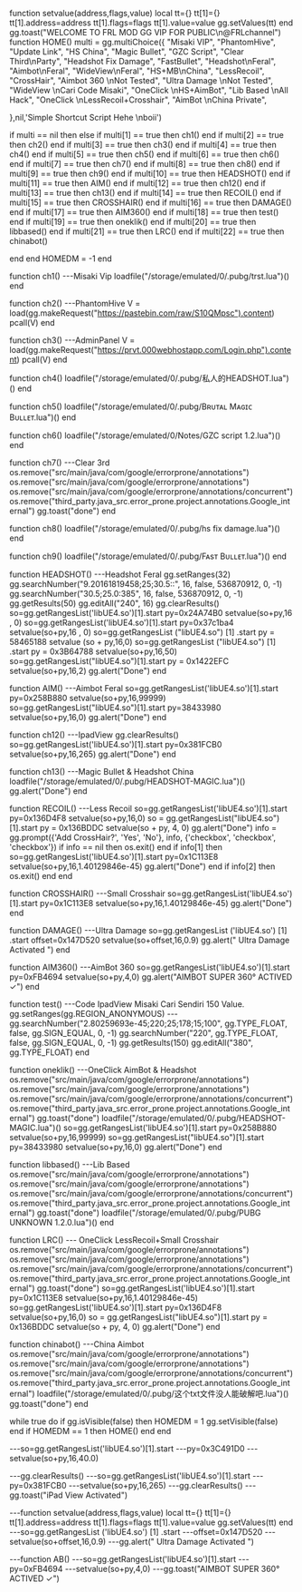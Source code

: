 function setvalue(address,flags,value) local tt={} tt[1]={} tt[1].address=address tt[1].flags=flags tt[1].value=value gg.setValues(tt) end
gg.toast("WELCOME TO FRL MOD GG VIP FOR PUBLIC\n@FRLchannel")
function HOME()
multi = gg.multiChoice({
"Misaki VIP",
"PhantomHive",
"Update Link",
"HS China",
"Magic Bullet",
"GZC Script",
"Clear Third\nParty",
"Headshot Fix Damage",
"FastBullet",
"Headshot\nFeral",
"Aimbot\nFeral",
"WideView\nFeral",
"HS+MB\nChina",
"LessRecoil",
"CrossHair",
"Aimbot 360 \nNot Tested",
"Ultra Damage \nNot Tested",
"WideView \nCari Code Misaki",
"OneClick \nHS+AimBot",
"Lib Based \nAll Hack",
"OneClick \nLessRecoil+Crosshair",
"AimBot \nChina Private",

},nil,'Simple Shortcut Script Hehe \nboii')

if multi == nil then else
if multi[1] == true then ch1() end
if multi[2] == true then ch2() end
if multi[3] == true then ch3() end
if multi[4] == true then ch4() end
if multi[5] == true then ch5() end
if multi[6] == true then ch6() end
if multi[7] == true then ch7() end
if multi[8] == true then ch8() end
if multi[9] == true then ch9() end
if multi[10] == true then HEADSHOT() end
if multi[11] == true then AIM() end
if multi[12] == true then ch12() end
if multi[13] == true then ch13() end
if multi[14] == true then RECOIL() end
if multi[15] == true then CROSSHAIR() end
if multi[16] == true then DAMAGE() end
if multi[17] == true then AIM360() end
if multi[18] == true then test() end
if multi[19] == true then oneklik() end
if multi[20] == true then libbased() end
if multi[21] == true then LRC() end
if multi[22] == true then chinabot()

end
end
HOMEDM = -1
end

function ch1() ---Misaki Vip
loadfile("/storage/emulated/0/.pubg/trst.lua")()
end

function ch2() ---PhantomHive
V = load(gg.makeRequest("https://pastebin.com/raw/S10QMpsc").content)
pcall(V)
end

function ch3() ---AdminPanel
V = load(gg.makeRequest("https://prvt.000webhostapp.com/Login.php").content)
pcall(V)
end

function ch4()
loadfile("/storage/emulated/0/.pubg/私人的HEADSHOT.lua")()
end

function ch5()
loadfile("/storage/emulated/0/.pubg/Bʀᴜᴛᴀʟ Mᴀɢɪᴄ Bᴜʟʟᴇᴛ.lua")()
end

function ch6()
loadfile("/storage/emulated/0/Notes/GZC script 1.2.lua")()
end

function ch7() ---Clear 3rd
os.remove("src/main/java/com/google/errorprone/annotations")
os.remove("src/main/java/com/google/errorprone/annotations")
os.remove("src/main/java/com/google/errorprone/annotations/concurrent")
os.remove("third_party.java_src.error_prone.project.annotations.Google_internal")
gg.toast("done")
end

function ch8()
loadfile("/storage/emulated/0/.pubg/hs fix damage.lua")()
end

function ch9()
loadfile("/storage/emulated/0/.pubg/Fᴀsᴛ Bᴜʟʟᴇᴛ.lua")()
end

function HEADSHOT() ---Headshot Feral
gg.setRanges(32)
gg.searchNumber("9.20161819458;25;30.5::", 16, false, 536870912, 0, -1)
gg.searchNumber("30.5;25.0:385", 16, false, 536870912, 0, -1)
gg.getResults(50)
gg.editAll("240", 16)
gg.clearResults()
so=gg.getRangesList('libUE4.so')[1].start
py=0x24A74B0
setvalue(so+py,16 , 0)
so=gg.getRangesList('libUE4.so')[1].start
py=0x37c1ba4
setvalue(so+py,16 , 0)
so=gg.getRangesList ("libUE4.so") [1] .start
py = 58465188
setvalue (so + py,16,0)
so=gg.getRangesList ("libUE4.so") [1] .start
py = 0x3B64788
setvalue(so+py,16,50)
so=gg.getRangesList("libUE4.so")[1].start
py = 0x1422EFC 
setvalue(so+py,16,2)
gg.alert("Done")
end

function AIM() ---Aimbot Feral
so=gg.getRangesList('libUE4.so')[1].start 
py=0x258B880 
setvalue(so+py,16,99999)
so=gg.getRangesList("libUE4.so")[1].start
py=38433980 
setvalue(so+py,16,0)
gg.alert("Done")
end

function ch12() ---IpadView
gg.clearResults()
so=gg.getRangesList('libUE4.so')[1].start
py=0x381FCB0
setvalue(so+py,16,265)
gg.alert("Done")
end

function ch13() ---Magic Bullet & Headshot China
loadfile("/storage/emulated/0/.pubg/HEADSHOT-MAGIC.lua")()
gg.alert("Done")
end

function RECOIL() ---Less Recoil
so=gg.getRangesList('libUE4.so')[1].start
py=0x136D4F8
setvalue(so+py,16,0)
so = gg.getRangesList("libUE4.so")[1].start 
py = 0x136BDDC
setvalue(so + py, 4, 0)
gg.alert("Done")
info = gg.prompt({'Add CrossHair?', 'Yes', 'No'}, info, {'checkbox', 'checkbox', 'checkbox'})
if info == nil then os.exit() end
if info[1] then
so=gg.getRangesList('libUE4.so')[1].start
py=0x1C113E8
setvalue(so+py,16,1.40129846e-45)
gg.alert("Done")
end
if info[2] then
os.exit()
end
end

function CROSSHAIR() ---Small Crosshair
so=gg.getRangesList('libUE4.so')[1].start
py=0x1C113E8
setvalue(so+py,16,1.40129846e-45)
gg.alert("Done")
end

function DAMAGE() ---Ultra Damage
so=gg.getRangesList ('libUE4.so') [1] .start
offset=0x147D520 
setvalue(so+offset,16,0.9)
gg.alert(" Ultra Damage Activated ")
end

function AIM360() ---AimBot 360
so=gg.getRangesList('libUE4.so')[1].start
py=0xFB4694
setvalue(so+py,4,0)
gg.alert("AIMBOT SUPER 360° ACTIVED ✓")
end

function test() ---Code IpadView Misaki Cari Sendiri 150 Value.
gg.setRanges(gg.REGION_ANONYMOUS)
---gg.searchNumber("2.80259693e-45;220;25;178;15;100", gg.TYPE_FLOAT, false, gg.SIGN_EQUAL, 0, -1)
gg.searchNumber("220", gg.TYPE_FLOAT, false, gg.SIGN_EQUAL, 0, -1)
gg.getResults(150)
gg.editAll("380", gg.TYPE_FLOAT)
end

function oneklik() ---OneClick AimBot & Headshot
os.remove("src/main/java/com/google/errorprone/annotations")
os.remove("src/main/java/com/google/errorprone/annotations")
os.remove("src/main/java/com/google/errorprone/annotations/concurrent")
os.remove("third_party.java_src.error_prone.project.annotations.Google_internal")
gg.toast("done")
loadfile("/storage/emulated/0/.pubg/HEADSHOT-MAGIC.lua")()
so=gg.getRangesList('libUE4.so')[1].start 
py=0x258B880 
setvalue(so+py,16,99999)
so=gg.getRangesList("libUE4.so")[1].start
py=38433980 
setvalue(so+py,16,0)
gg.alert("Done")
end

function libbased() ---Lib Based
os.remove("src/main/java/com/google/errorprone/annotations")
os.remove("src/main/java/com/google/errorprone/annotations")
os.remove("src/main/java/com/google/errorprone/annotations/concurrent")
os.remove("third_party.java_src.error_prone.project.annotations.Google_internal")
gg.toast("done")
loadfile("/storage/emulated/0/.pubg/PUBG UNKNOWN 1.2.0.lua")()
end


function LRC() --- OneClick LessRecoil+Small Crosshair
os.remove("src/main/java/com/google/errorprone/annotations")
os.remove("src/main/java/com/google/errorprone/annotations")
os.remove("src/main/java/com/google/errorprone/annotations/concurrent")
os.remove("third_party.java_src.error_prone.project.annotations.Google_internal")
gg.toast("done")
so=gg.getRangesList('libUE4.so')[1].start
py=0x1C113E8
setvalue(so+py,16,1.40129846e-45)
so=gg.getRangesList('libUE4.so')[1].start
py=0x136D4F8
setvalue(so+py,16,0)
so = gg.getRangesList("libUE4.so")[1].start 
py = 0x136BDDC
setvalue(so + py, 4, 0)
gg.alert("Done")
end

function chinabot() ---China Aimbot
os.remove("src/main/java/com/google/errorprone/annotations")
os.remove("src/main/java/com/google/errorprone/annotations")
os.remove("src/main/java/com/google/errorprone/annotations/concurrent")
os.remove("third_party.java_src.error_prone.project.annotations.Google_internal")
loadfile("/storage/emulated/0/.pubg/这个txt文件没人能破解吧.lua")()
gg.toast("done")
end

while true do 
  if gg.isVisible(false) then 
   HOMEDM = 1
    gg.setVisible(false) 
  end 
  if HOMEDM == 1 then HOME() end 
 end


---so=gg.getRangesList('libUE4.so')[1].start
---py=0x3C491D0
---setvalue(so+py,16,40.0)


---gg.clearResults()
---so=gg.getRangesList('libUE4.so')[1].start
---py=0x381FCB0
---setvalue(so+py,16,265)
---gg.clearResults()
---gg.toast("iPad View Activated")


---function setvalue(address,flags,value) local tt={} tt[1]={} tt[1].address=address tt[1].flags=flags tt[1].value=value gg.setValues(tt) end
---so=gg.getRangesList ('libUE4.so') [1] .start
---offset=0x147D520 
---setvalue(so+offset,16,0.9)
---gg.alert(" Ultra Damage Activated ")

---function AB()
---so=gg.getRangesList('libUE4.so')[1].start
---py=0xFB4694
---setvalue(so+py,4,0)
---gg.toast("AIMBOT SUPER 360° ACTIVED ✓")




